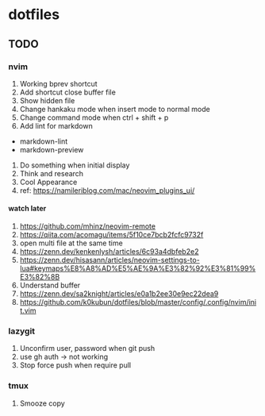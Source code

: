 # dotfiles
## TODO
### nvim
1. Working bprev shortcut
1. Add shortcut close buffer file
1. Show hidden file
1. Change hankaku mode when insert mode to normal mode
1. Change command mode when ctrl + shift + p
1. Add lint for markdown
  - markdown-lint
  - markdown-preview
1. Do something when initial display
  1. Think and research
1. Cool Appearance
  1. ref: https://namileriblog.com/mac/neovim_plugins_ui/

#### watch later
1. https://github.com/mhinz/neovim-remote
1. https://qiita.com/acomagu/items/5f10ce7bcb2fcfc9732f
  1. open multi file at the same time
1. https://zenn.dev/kenkenlysh/articles/6c93a4dbfeb2e2
1. https://zenn.dev/hisasann/articles/neovim-settings-to-lua#keymaps%E8%A8%AD%E5%AE%9A%E3%82%92%E3%81%99%E3%82%8B
1. Understand buffer
  1. https://zenn.dev/sa2knight/articles/e0a1b2ee30e9ec22dea9
1. https://github.com/k0kubun/dotfiles/blob/master/config/.config/nvim/init.vim

### lazygit
1. Unconfirm user, password when git push
  1. use gh auth -> not working
1. Stop force push when require pull

### tmux
1. Smooze copy

